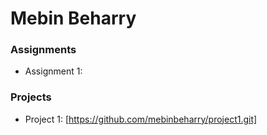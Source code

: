 # Mebin Beharry


### Assignments 
- Assignment 1: 

### Projects 
- Project 1: [https://github.com/mebinbeharry/project1.git]

